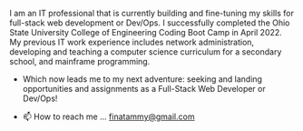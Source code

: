 I am an IT professional that is currently building and fine-tuning my skills for full-stack web development or Dev/Ops.   I successfully completed the Ohio State University College of Engineering Coding Boot Camp in April 2022.   My previous IT work experience includes network administration, developing and teaching a computer science curriculum for a secondary school, and mainframe programming. 

-  Which now leads me to my next adventure: seeking and landing opportunities and assignments as a Full-Stack Web Developer or Dev/Ops!

- 📫 How to reach me ... finatammy@gmail.com

<!---
trfina/trfina is a ✨ special ✨ repository because its `README.md` (this file) appears on your GitHub profile.
You can click the Preview link to take a look at your changes.
--->
